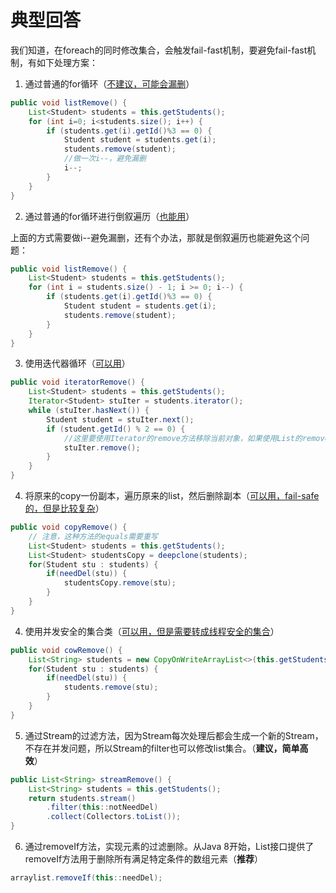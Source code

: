 # 典型回答
我们知道，在foreach的同时修改集合，会触发fail-fast机制，要避免fail-fast机制，有如下处理方案：



1. 通过普通的for循环（<u>不建议，可能会漏删</u>）

```java
public void listRemove() { 
    List<Student> students = this.getStudents(); 
    for (int i=0; i<students.size(); i++) { 
        if (students.get(i).getId()%3 == 0) { 
            Student student = students.get(i); 
            students.remove(student); 
            //做一次i--，避免漏删
            i--;
        } 
    } 
} 
```



2. 通过普通的for循环进行倒叙遍历（<u>也能用</u>）



上面的方式需要做i--避免漏删，还有个办法，那就是倒叙遍历也能避免这个问题：



```java
public void listRemove() { 
    List<Student> students = this.getStudents(); 
    for (int i = students.size() - 1; i >= 0; i--) { 
        if (students.get(i).getId()%3 == 0) { 
            Student student = students.get(i); 
            students.remove(student); 
        } 
    } 
} 
```



3. 使用迭代器循环（<u>可以用</u>）

```java
public void iteratorRemove() { 
    List<Student> students = this.getStudents(); 
    Iterator<Student> stuIter = students.iterator(); 
    while (stuIter.hasNext()) { 
        Student student = stuIter.next(); 
        if (student.getId() % 2 == 0) {
            //这里要使用Iterator的remove方法移除当前对象，如果使用List的remove方法，则同样会出现ConcurrentModificationException 
        	stuIter.remove();
        } 
    }
} 
```



4. 将原来的copy一份副本，遍历原来的list，然后删除副本（<u>可以用，fail-safe的，但是比较复杂</u>）

```java
public void copyRemove() {
    // 注意，这种方法的equals需要重写
	List<Student> students = this.getStudents();
    List<Student> studentsCopy = deepclone(students);
    for(Student stu : students) {
        if(needDel(stu)) {
            studentsCopy.remove(stu);
        }
    }
}
```



4. 使用并发安全的集合类（<u>可以用，但是需要转成线程安全的集合</u>）

```java
public void cowRemove() { 
    List<String> students = new CopyOnWriteArrayList<>(this.getStudents());
    for(Student stu : students) {
        if(needDel(stu)) {
            students.remove(stu);
        }
    }
}
```



5. 通过Stream的过滤方法，因为Stream每次处理后都会生成一个新的Stream，不存在并发问题，所以Stream的filter也可以修改list集合。（**建议，简单高效**）



```java
public List<String> streamRemove() { 
    List<String> students = this.getStudents();
    return students.stream()
        .filter(this::notNeedDel)
        .collect(Collectors.toList());
}

```



6. 通过removeIf方法，实现元素的过滤删除。从Java 8开始，List接口提供了removeIf方法用于删除所有满足特定条件的数组元素（**推荐**）



```java
arraylist.removeIf(this::needDel);
```

